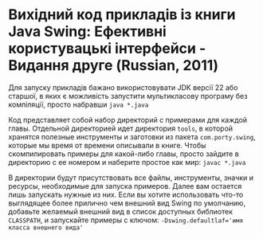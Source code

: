 # Вихідний код прикладів із книги Java Swing: Ефективні користувацькі інтерфейси - Видання друге (Russian, 2011)

Для запуску прикладів бажано використовувати JDK версії 22 або старшої, в яких є можливість запустити мультикласову програму без компіляції, просто набравши `java *.java`

Код представляет собой набор директорий с примерами для каждой главы. Отдельной директорией идет директория `tools`, в которой хранятся полезные инструменты и заготовки из пакета `com.porty.swing`, которые мы время от времени описывали в книге. Чтобы скомпилировать примеры для какой-либо главы, просто зайдите в директорию с ее номером и наберите простое как мир:
`javac *.java`

В директории будут присутствовать все файлы, инструменты, значки и ресурсы, необходимые для запуска примеров. Далее вам остается лишь запускать нужные из них. Если вы хотите использовать что-то выглядящее более прилично чем внешний вид Swing по умолчанию, добавьте желаемый внешний вид в список доступных библиотек `CLASSPATH`, и запускайте примеры с ключом:
`-Dswing.defaultlaf='имя класса внешнего вида'`
